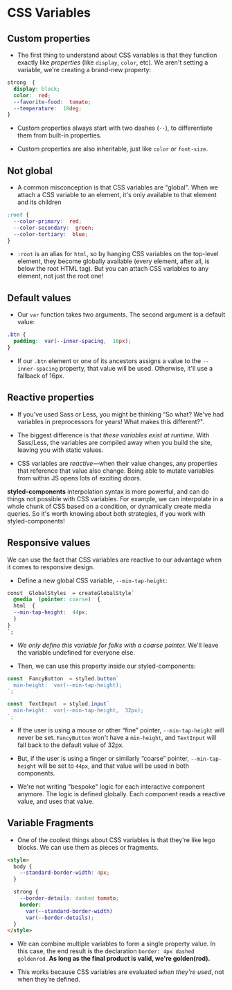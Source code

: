 # CSS Variables

## Custom properties

- The first thing to understand about CSS variables is that they function exactly like  _properties_  (like  `display`,  `color`, etc). We aren't setting a variable, we're creating a brand-new property:
```css
strong  {
  display: block;
  color:  red;
  --favorite-food:  tomato;
  --temperature:  18deg;
}
```
- Custom properties always start with two dashes (`--`), to differentiate them from built-in properties.

- Custom properties are also inheritable, just like  `color`  or  `font-size`.

## Not global

- A common misconception is that CSS variables are "global". When we attach a CSS variable to an element, it's only available to that element and its children

```css
:root {
  --color-primary:  red;
  --color-secondary:  green;
  --color-tertiary:  blue;
}
```
- `:root`  is an alias for  `html`, so by hanging CSS variables on the top-level element, they become globally available (every element, after all, is below the root HTML tag). But you can attach CSS variables to any element, not just the root one!

## Default values

- Our  `var`  function takes two arguments. The second argument is a default value:
```css
.btn {
  padding:  var(--inner-spacing,  16px);
}
```
- If our  `.btn`  element or one of its ancestors assigns a value to the  `--inner-spacing`  property, that value will be used. Otherwise, it'll use a fallback of 16px.

## Reactive properties

- If you've used Sass or Less, you might be thinking “So what? We've had variables in preprocessors for years! What makes this different?".

- The biggest difference is that  _these variables exist at runtime_. With Sass/Less, the variables are compiled away when you build the site, leaving you with static values.

- CSS variables are _reactive_—when their value changes, any properties that reference that value also change. Being able to mutate variables from within JS opens lots of exciting doors.

**styled-components** interpolation syntax is more powerful, and can do things not possible with CSS variables. For example, we can interpolate in a whole chunk of CSS based on a condition, or dynamically create media queries. So it's worth knowing about both strategies, if you work with styled-components!

## Responsive values

We can use the fact that CSS variables are reactive to our advantage when it comes to responsive design.

- Define a new global CSS variable,  `--min-tap-height`:
```css
const  GlobalStyles  = createGlobalStyle`
  @media  (pointer: coarse)  {
  html  {
  --min-tap-height:  44px;
  }
}
`;
```

- _We only define this variable for folks with a coarse pointer._ We'll leave the variable undefined for everyone else.

- Then, we can use this property inside our styled-components:
```jsx
const  FancyButton  = styled.button`
  min-height:  var(--min-tap-height);
`;

const  TextInput  = styled.input`
  min-height:  var(--min-tap-height,  32px);
`;
```

- If the user is using a mouse or other “fine” pointer,  `--min-tap-height`  will never be set.  `FancyButton`  won't have a  `min-height`, and  `TextInput`  will fall back to the default value of 32px.

- But, if the user is using a finger or similarly “coarse” pointer,  `--min-tap-height`  will be set to  `44px`, and that value will be used in both components.

- We're not writing "bespoke" logic for each interactive component anymore. The logic is defined globally. Each component reads a reactive value, and uses that value.

## Variable Fragments

- One of the coolest things about CSS variables is that they're like lego blocks. We can use them as pieces or fragments.
```html
<style>
  body {
    --standard-border-width: 4px;
  }

  strong {
    --border-details: dashed tomato;
    border:
      var(--standard-border-width)
      var(--border-details);
  }
</style>
```
- We can combine multiple variables to form a single property value. In this case, the end result is the declaration  `border: 4px dashed goldenrod`.  **As long as the final product is valid, we're golden(rod).**

- This works because CSS variables are evaluated  _when they're used_, not when they're defined.